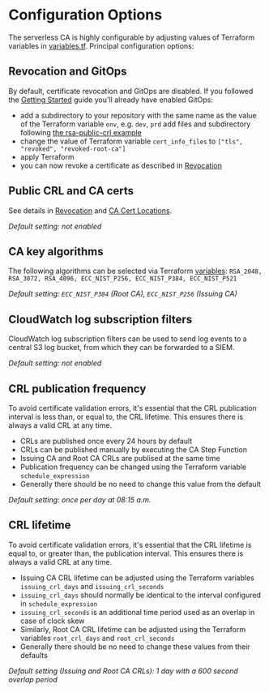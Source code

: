 # Configuration Options

The serverless CA is highly configurable by adjusting values of Terraform variables in [variables.tf](https://github.com/serverless-ca/terraform-aws-ca/blob/main/variables.tf). Principal configuration options:


## Revocation and GitOps
By default, certificate revocation and GitOps are disabled. If you followed the [Getting Started](./getting-started.md) guide you'll already have enabled GitOps:
* add a subdirectory to your repository with the same name as the value of the Terraform variable `env`, e.g. `dev`, `prd`
add files and subdirectory following [the rsa-public-crl example](https://github.com/serverless-ca/terraform-aws-ca/blob/main/examples/rsa-public-crl/README.md)
* change the value of Terraform variable `cert_info_files` to  `["tls", "revoked", "revoked-root-ca"]`
* apply Terraform
* you can now revoke a certificate as described in [Revocation](revocation.md)

## Public CRL and CA certs

See details in [Revocation](revocation.md) and [CA Cert Locations](locations.md).

*Default setting: not enabled*

## CA key algorithms

The following algorithms can be selected via Terraform [variables](https://github.com/serverless-ca/terraform-aws-ca/blob/main/variables.tf):
`RSA_2048, RSA_3072, RSA_4096, ECC_NIST_P256, ECC_NIST_P384, ECC_NIST_P521`

*Default setting: `ECC_NIST_P384` (Root CA), `ECC_NIST_P256` (Issuing CA)*

## CloudWatch log subscription filters

CloudWatch log subscription filters can be used to send log events to a central S3 log bucket, from which they can be forwarded to a SIEM.

*Default setting: not enabled*

## CRL publication frequency
To avoid certificate validation errors, it's essential that the CRL publication interval is less than, or equal to, the CRL lifetime. This ensures there is always a valid CRL at any time.
* CRLs are published once every 24 hours by default
* CRLs can be published manually by executing the CA Step Function
* Issuing CA and Root CA CRLs are publised at the same time
* Publication frequency can be changed using the Terraform variable `schedule_expression`
* Generally there should be no need to change this value from the default

*Default setting: once per day at 08:15 a.m.*

## CRL lifetime
To avoid certificate validation errors, it's essential that the CRL lifetime is equal to, or greater than, the publication interval. This ensures there is always a valid CRL at any time.
* Issuing CA CRL lifetime can be adjusted using the Terraform variables `issuing_crl_days` and `issuing_crl_seconds`
* `issuing_crl_days` should normally be identical to the interval configured in `schedule_expression`
* `issuing_crl_seconds` is an additional time period used as an overlap in case of clock skew
* Similarly, Root CA CRL lifetime can be adjusted using the Terraform variables `root_crl_days` and `root_crl_seconds`
 * Generally there should be no need to change these values from their defaults

 *Default setting (Issuing and Root CA CRLs): 1 day with a 600 second overlap period*
